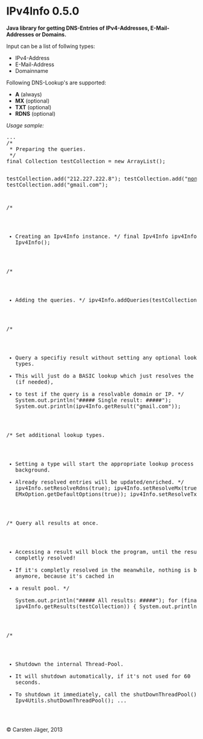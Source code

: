 IPv4Info 0.5.0
==============

<b>Java library for getting DNS-Entries of IPv4-Addresses, E-Mail-Addresses or Domains.</b>


Input can be a list of follwing types:

- IPv4-Address
- E-Mail-Address
- Domainname

Following DNS-Lookup's are supported:

- <b>A</b> (always)
- <b>MX</b> (optional)
- <b>TXT</b> (optional)
- <b>RDNS</b> (optional)


<p><i>Usage sample:</i></p>
<pre>
...  
/*
 * Preparing the queries.
 */
final Collection<String> testCollection = new ArrayList<String>();

testCollection.add("212.227.222.8");
testCollection.add("noname@github.com");
testCollection.add("gmail.com");

/*
 * Creating an Ipv4Info instance.
 */
final Ipv4Info ipv4Info = new Ipv4Info();

/*
 * Adding the queries.
 */
ipv4Info.addQueries(testCollection);

/*
 * Query a specifiy result without setting any optional lookyp types.
 * This will just do a BASIC lookup which just resolves the A-Record (if needed),
 * to test if the query is a resolvable domain or IP.
 */
System.out.println("##### Single result: #####");
System.out.println(ipv4Info.getResult("gmail.com"));

/* Set additional lookup types.
 * Setting a type will start the appropriate lookup process in the background.
 * Already resolved entries will be updated/enriched.
 */
ipv4Info.setResolveRdns(true);
ipv4Info.setResolveMx(true, EMxOption.getDefaultOptions(true));
ipv4Info.setResolveTxt(true);

/* Query all results at once.
 * Accessing a result will block the program, until the result is completly resolved!
 * If it's completly resolved in the meanwhile, nothing is blocked anymore, because it's cached in
 * a result pool.
 */  
System.out.println("##### All results: #####");
for (final IpInfo info : ipv4Info.getResults(testCollection)) {
	System.out.println(info);
}

/*
 * Shutdown the internal Thread-Pool.
 * It will shutdown automatically, if it's not used for 60 seconds.
 * To shutdown it immediately, call the shutDownThreadPool()-Method.
 */
Ipv4Utils.shutDownThreadPool();
...
</pre>

&copy; Carsten Jäger, 2013
